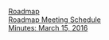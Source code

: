 [Roadmap](https://github.com/eclipse/che/wiki/Roadmap)  
[Roadmap Meeting Schedule](https://github.com/eclipse/che/wiki/Roadmap-Meeting-Schedule)  
[Minutes: March 15, 2016](https://github.com/eclipse/che/wiki/Meeting-Minutes---03.15.2016)